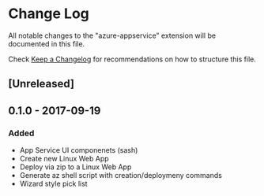 # Change Log
All notable changes to the "azure-appservice" extension will be documented in this file.

Check [Keep a Changelog](http://keepachangelog.com/) for recommendations on how to structure this file.

## [Unreleased]

## 0.1.0 - 2017-09-19
### Added
- App Service UI componenets (sash)
- Create new Linux Web App
- Deploy via zip to a Linux Web App
- Generate az shell script with creation/deploymeny commands
- Wizard style pick list
